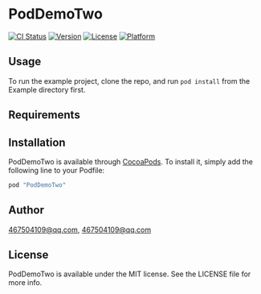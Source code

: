 # PodDemoTwo

[![CI Status](http://img.shields.io/travis/467504109@qq.com/PodDemoTwo.svg?style=flat)](https://travis-ci.org/467504109@qq.com/PodDemoTwo)
[![Version](https://img.shields.io/cocoapods/v/PodDemoTwo.svg?style=flat)](http://cocoapods.org/pods/PodDemoTwo)
[![License](https://img.shields.io/cocoapods/l/PodDemoTwo.svg?style=flat)](http://cocoapods.org/pods/PodDemoTwo)
[![Platform](https://img.shields.io/cocoapods/p/PodDemoTwo.svg?style=flat)](http://cocoapods.org/pods/PodDemoTwo)

## Usage

To run the example project, clone the repo, and run `pod install` from the Example directory first.

## Requirements

## Installation

PodDemoTwo is available through [CocoaPods](http://cocoapods.org). To install
it, simply add the following line to your Podfile:

```ruby
pod "PodDemoTwo"
```

## Author

467504109@qq.com, 467504109@qq.com

## License

PodDemoTwo is available under the MIT license. See the LICENSE file for more info.
